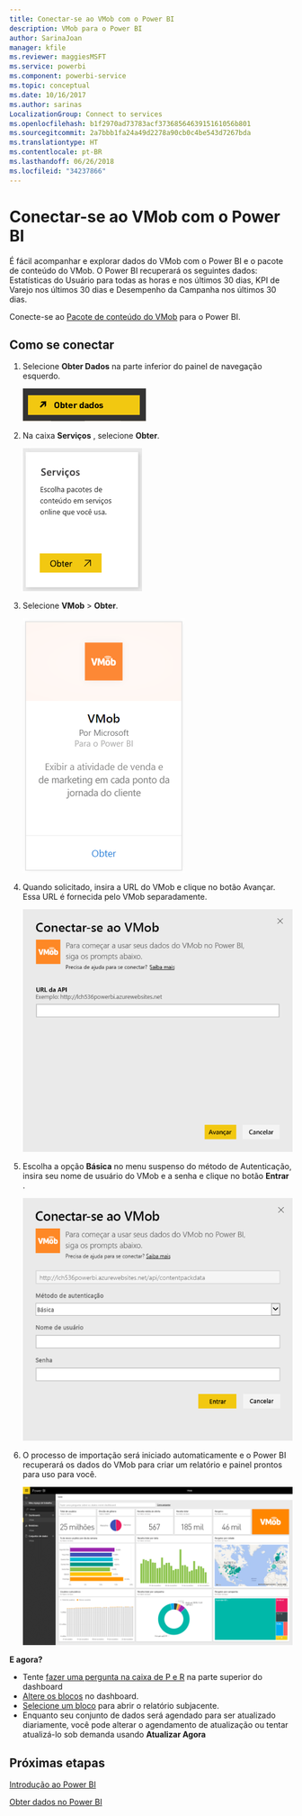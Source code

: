 ```yaml
---
title: Conectar-se ao VMob com o Power BI
description: VMob para o Power BI
author: SarinaJoan
manager: kfile
ms.reviewer: maggiesMSFT
ms.service: powerbi
ms.component: powerbi-service
ms.topic: conceptual
ms.date: 10/16/2017
ms.author: sarinas
LocalizationGroup: Connect to services
ms.openlocfilehash: b1f2970ad73783acf3736856463915161056b801
ms.sourcegitcommit: 2a7bbb1fa24a49d2278a90cb0c4be543d7267bda
ms.translationtype: HT
ms.contentlocale: pt-BR
ms.lasthandoff: 06/26/2018
ms.locfileid: "34237866"
---
```

# <a name="connect-to-vmob-with-power-bi"></a>Conectar-se ao VMob com o Power BI
É fácil acompanhar e explorar dados do VMob com o Power BI e o pacote de conteúdo do VMob. O Power BI recuperará os seguintes dados: Estatísticas do Usuário para todas as horas e nos últimos 30 dias, KPI de Varejo nos últimos 30 dias e Desempenho da Campanha nos últimos 30 dias.

Conecte-se ao [Pacote de conteúdo do VMob](https://app.powerbi.com/getdata/services/vmob) para o Power BI.

## <a name="how-to-connect"></a>Como se conectar
1. Selecione **Obter Dados** na parte inferior do painel de navegação esquerdo.
   
    ![](media/service-connect-to-vmob/getdata.png)
2. Na caixa **Serviços** , selecione **Obter**.
   
   ![](media/service-connect-to-vmob/services.png)
3. Selecione **VMob** \> **Obter**.
   
   ![](media/service-connect-to-vmob/vmob.png)
4. Quando solicitado, insira a URL do VMob e clique no botão Avançar. Essa URL é fornecida pelo VMob separadamente.
   
    ![](media/service-connect-to-vmob/params.png)
5. Escolha a opção **Básica** no menu suspenso do método de Autenticação, insira seu nome de usuário do VMob e a senha e clique no botão **Entrar** .
   
    ![](media/service-connect-to-vmob/creds.png)
6. O processo de importação será iniciado automaticamente e o Power BI recuperará os dados do VMob para criar um relatório e painel prontos para uso para você.
   
   ![](media/service-connect-to-vmob/dashboard2.png)

**E agora?**

* Tente [fazer uma pergunta na caixa de P e R](power-bi-q-and-a.md) na parte superior do dashboard
* [Altere os blocos](service-dashboard-edit-tile.md) no dashboard.
* [Selecione um bloco](service-dashboard-tiles.md) para abrir o relatório subjacente.
* Enquanto seu conjunto de dados será agendado para ser atualizado diariamente, você pode alterar o agendamento de atualização ou tentar atualizá-lo sob demanda usando **Atualizar Agora**

## <a name="next-steps"></a>Próximas etapas
[Introdução ao Power BI](service-get-started.md)

[Obter dados no Power BI](service-get-data.md)

